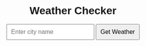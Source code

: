 <!DOCTYPE html>
<html>
<head>
  <title>Weather App</title>
  <style>
    body {
      font-family: Arial;
      text-align: center;
      margin-top: 50px;
    }
    input, button {
      padding: 10px;
      font-size: 16px;
    }
    #weather-info {
      margin-top: 20px;
      font-size: 18px;
    }
  </style>
</head>
<body>

  <h1>Weather Checker</h1>
  <input type="text" id="city" placeholder="Enter city name">
  <button onclick="getWeather()">Get Weather</button>

  <div id="weather-info"></div>

  <script>
    async function getWeather() {
      const apiKey = '7fa4e70c17f9449229798e9f7c00e075'; // Replace with your actual key
      const city = document.getElementById('city').value;
      const weatherInfo = document.getElementById('weather-info');

      if (!city) {
        weatherInfo.innerHTML = 'Please enter a city name.';
        return;
      }

      const url = `https://api.openweathermap.org/data/2.5/weather?q=${city}&appid=${apiKey}&units=metric`;

      try {
        const response = await fetch(url);
        if (!response.ok) throw new Error('City not found');

        const data = await response.json();
        const temp = data.main.temp;
        const desc = data.weather[0].description;
        const name = data.name;

        weatherInfo.innerHTML = `Weather in <b>${name}</b>: ${temp}°C, ${desc}`;
      } catch (error) {
        weatherInfo.innerHTML = 'Error: ' + error.message;
      }
    }
  </script>

</body>
</html>
